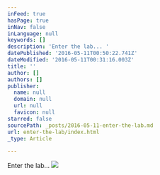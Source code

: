 ```yaml
---
inFeed: true
hasPage: true
inNav: false
inLanguage: null
keywords: []
description: 'Enter the lab... '
datePublished: '2016-05-11T00:50:22.741Z'
dateModified: '2016-05-11T00:31:16.003Z'
title: ''
author: []
authors: []
publisher:
  name: null
  domain: null
  url: null
  favicon: null
starred: false
sourcePath: _posts/2016-05-11-enter-the-lab.md
url: enter-the-lab/index.html
_type: Article

---
```

Enter the lab...
![](https://the-grid-user-content.s3-us-west-2.amazonaws.com/19953a3d-05a6-412a-8781-6e66e11bfd9d.jpg)